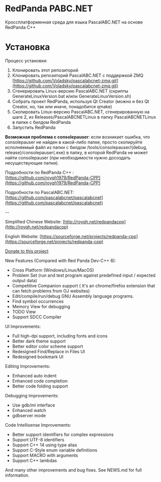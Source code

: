 # RedPanda PABC.NET

Кроссплатформенная среда для языка PascalABC.NET на основе RedPanda C++

# Установка

Процесс установки:
1. Клонировать этот репозиторий
2. Клонировать репозиторий PascalABC.NET с поддержкой ZMQ [https://github.com/Voladsky/pascalabcnet-zmq.git](https://github.com/Voladsky/pascalabcnet-zmq.git)
3. Сгенерировать Linux-версию PascalABC.NET (скрипты GenerateLinuxVersion.bat и/или GenerateLinuxVersion.sh)
4. Собрать проект RedPanda, используя Qt Creator (можно и без Qt Creator, но, так или иначе, понадобится qmake)
5. Скопировать Linux-версию PascalABC.NET, сгенерированную на шаге 2, из Releases/PascalABCNETLinux в папку PascalABCNETLinux в папке с билдом RedPanda
6. Запустить RedPanda

**Возможная проблема с consolepauser**: если возникает ошибка, что consolepauser не найден в какой-либо папке, просто скопируйте исполняемый файл из папки с билдом /tools/consolepauser/{debug, release}/consolepauser{.exe} в папку, в которой RedPanda не может найти consolepauser (при необходимости нужно досоздать несуществующие папки).

Подробности по RedPanda C++ : [https://github.com/royqh1979/RedPanda-CPP](https://github.com/royqh1979/RedPanda-CPP)

Подробности по PascalABC.NET: [https://github.com/pascalabcnet/pascalabcnet](https://github.com/pascalabcnet/pascalabcnet)

--

Simplified Chinese Website: [http://royqh.net/redpandacpp](http://royqh.net/redpandacpp)

English Website: [https://sourceforge.net/projects/redpanda-cpp](https://sourceforge.net/projects/redpanda-cpp)

[Donate to this project](https://ko-fi.com/royqh1979)

New Features (Compared with Red Panda Dev-C++ 6):
* Cross Platform (Windows/Linux/MacOS)
* Problem Set (run and test program against predefined input / expected output data)
* Competitive Companion support ( It's an chrome/firefox extension that can fetch problems from OJ websites)
* Edit/compile/run/debug GNU Assembly language programs.
* Find symbol occurrences
* Memory View for debugging
* TODO View
* Support SDCC Compiler

UI Improvements:
* Full high-dpi support, including fonts and icons
* Better dark theme support
* Better editor color scheme support
* Redesigned Find/Replace in Files UI
* Redesigned bookmark UI

Editing Improvements:
* Enhanced auto indent 
* Enhanced code completion
* Better code folding support

Debugging Improvements:
* Use gdb/mi interface
* Enhanced watch
* gdbserver mode

Code Intellisense Improvements:
* Better support identifiers for complex expressions
* Support UTF-8 identifiers
* Support C++ 14 using type alias
* Support C-Style enum variable definitions
* Support MACRO with arguments
* Support C++ lambdas

And many other improvements and bug fixes. See NEWS.md for full information.

